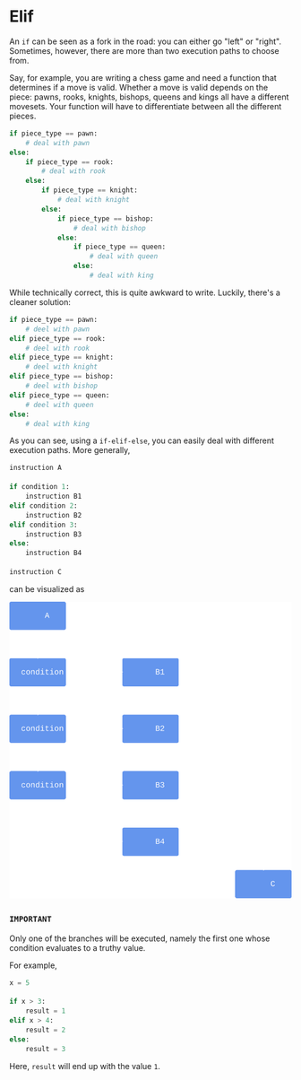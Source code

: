 # Elif

An `if` can be seen as a fork in the road: you can either go "left" or "right".
Sometimes, however, there are more than two execution paths to choose from.

Say, for example, you are writing a chess game and need a function that determines if a move is valid.
Whether a move is valid depends on the piece: pawns, rooks, knights, bishops, queens and kings all have a different movesets.
Your function will have to differentiate between all the different pieces.

```python
if piece_type == pawn:
    # deal with pawn
else:
    if piece_type == rook:
        # deal with rook
    else:
        if piece_type == knight:
            # deal with knight
        else:
            if piece_type == bishop:
                # deal with bishop
            else:
                if piece_type == queen:
                    # deal with queen
                else:
                    # deal with king
```



While technically correct, this is quite awkward to write.
Luckily, there's a cleaner solution:


```python
if piece_type == pawn:
    # deel with pawn
elif piece_type == rook:
    # deel with rook
elif piece_type == knight:
    # deel with knight
elif piece_type == bishop:
    # deel with bishop
elif piece_type == queen:
    # deel with queen
else:
    # deal with king
```



As you can see, using a `if-elif-else`, you can easily deal with different execution paths.
More generally,


```python
instruction A

if condition 1:
    instruction B1
elif condition 2:
    instruction B2
elif condition 3:
    instruction B3
else:
    instruction B4

instruction C
```



can be visualized as

![If-Elif-Else](image-if-elif-chain.svg)


### `IMPORTANT`
Only one of the branches will be executed, namely the first one whose condition evaluates to a truthy value.

For example,


```python
x = 5

if x > 3:
    result = 1
elif x > 4:
    result = 2
else:
    result = 3
```

Here, `result` will end up with the value `1`.
